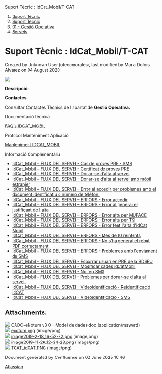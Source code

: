 Suport Tècnic : IdCat\_Mobil/T-CAT  

1.  [Suport Tècnic](index.md)
2.  [Suport Tècnic](13893782.md)
3.  [01 - Gestió Operativa](26313391.md)
4.  [Serveis](Serveis_26313394.md)

Suport Tècnic : IdCat\_Mobil/T-CAT
==================================

Created by Unknown User (oteccmorales), last modified by Maria Dolors Alvarez on 04 August 2020

![](attachments/30867951/41518386.png)

**Descripció**:

**Contactes**

Consultar [Contactes Tècnics](https://intranet.aoc.cat/pages/viewpage.action?pageId=28704779#tab-Responsables+Servei+T%C3%A8cnic) de l'apartat de **Gestió Operativa.**

Documentació tècnica

[FAQ's IDCAT\_MOBIL](28705595.md)

  

Protocol Manteniment Aplicació

[Manteniment IDCAT\_MOBIL](Manteniment-IDCAT_MOBIL_41517412.md)

  

  

Informació Complementària

*   [IdCat\_Mobil – FLUX DEL SERVEI - Cas de proves PRE - SMS](/pages/viewpage.action?pageId=81855494 "IdCat_Mobil – FLUX DEL SERVEI - Cas de proves PRE - SMS")
*   [IdCat\_Mobil – FLUX DEL SERVEI - Certificat de proves PRE](/pages/viewpage.action?pageId=81855524 "IdCat_Mobil – FLUX DEL SERVEI - Certificat de proves PRE")
*   [IdCat\_Mobil – FLUX DEL SERVEI - Donar-se d'alta al servei](/pages/viewpage.action?pageId=28707042 "IdCat_Mobil – FLUX DEL SERVEI - Donar-se d'alta al servei")
*   [IdCat\_Mobil – FLUX DEL SERVEI - Donar-se d'alta al servei amb mòbil estranjer](/pages/viewpage.action?pageId=41520097 "IdCat_Mobil – FLUX DEL SERVEI - Donar-se d'alta al servei amb mòbil estranjer")
*   [IdCat\_Mobil – FLUX DEL SERVEI – Error al accedir per problemes amb el document identificatiu o número de teléfon.](/pages/viewpage.action?pageId=41521291 "IdCat_Mobil – FLUX DEL SERVEI – Error al accedir per problemes amb el document identificatiu o número de teléfon.")
*   [IdCat\_Mobil – FLUX DEL SERVEI – ERRORS - Error accedir](/pages/viewpage.action?pageId=28704799 "IdCat_Mobil – FLUX DEL SERVEI – ERRORS - Error accedir")
*   [IdCat\_Mobil – FLUX DEL SERVEI – ERRORS - Error al generar el justificant de l'alta](/pages/viewpage.action?pageId=26313532 "IdCat_Mobil – FLUX DEL SERVEI – ERRORS - Error al generar el justificant de l'alta")
*   [IdCat\_Mobil – FLUX DEL SERVEI – ERRORS - Error alta per MUFACE](/pages/viewpage.action?pageId=41520204 "IdCat_Mobil – FLUX DEL SERVEI – ERRORS - Error alta per MUFACE")
*   [IdCat\_Mobil – FLUX DEL SERVEI – ERRORS - Error alta per TSI](/pages/viewpage.action?pageId=36341167 "IdCat_Mobil – FLUX DEL SERVEI – ERRORS - Error alta per TSI")
*   [IdCat\_Mobil – FLUX DEL SERVEI – ERRORS - Error fent l'alta d'idCat Mobil](/pages/viewpage.action?pageId=36339737 "IdCat_Mobil – FLUX DEL SERVEI – ERRORS - Error fent l'alta d'idCat Mobil")
*   [IdCat\_Mobil – FLUX DEL SERVEI – ERRORS - Més de 10 reintents](/pages/viewpage.action?pageId=36341160 "IdCat_Mobil – FLUX DEL SERVEI – ERRORS - Més de 10 reintents")
*   [IdCat\_Mobil – FLUX DEL SERVEI – ERRORS - No s’ha generat el rebut PDF correctament](/pages/viewpage.action?pageId=28706960 "IdCat_Mobil – FLUX DEL SERVEI – ERRORS - No s’ha generat el rebut PDF correctament")
*   [IdCat\_Mobil – FLUX DEL SERVEI – ERRORS - Problemes amb l'enviament de SMS](/pages/viewpage.action?pageId=36340867 "IdCat_Mobil – FLUX DEL SERVEI – ERRORS - Problemes amb l'enviament de SMS")
*   [IdCat\_Mobil – FLUX DEL SERVEI - Esborrar usuari en PRE de la BDSEU](/pages/viewpage.action?pageId=41519609 "IdCat_Mobil – FLUX DEL SERVEI - Esborrar usuari en PRE de la BDSEU")
*   [IdCat\_Mobil – FLUX DEL SERVEI - Modificar dades idCatMobil](/pages/viewpage.action?pageId=41520199 "IdCat_Mobil – FLUX DEL SERVEI - Modificar dades idCatMobil")
*   [IdCat\_Mobil – FLUX DEL SERVEI - No rep SMS](/pages/viewpage.action?pageId=77824021 "IdCat_Mobil – FLUX DEL SERVEI - No rep SMS")
*   [IdCat\_Mobil - FLUX DEL SERVEI - Problemes per donar-se d'alta al servei.](/pages/viewpage.action?pageId=81855376 "IdCat_Mobil - FLUX DEL SERVEI - Problemes per donar-se d'alta al servei.")
*   [IdCat\_Mobil – FLUX DEL SERVEI - Videoidentificació - Reidentificació idCAT](/pages/viewpage.action?pageId=100008651 "IdCat_Mobil – FLUX DEL SERVEI - Videoidentificació - Reidentificació idCAT")
*   [IdCat\_Mobil – FLUX DEL SERVEI - Videoidentificació - SMS](/pages/viewpage.action?pageId=64981472 "IdCat_Mobil – FLUX DEL SERVEI - Videoidentificació - SMS")

Attachments:
------------

![](images/icons/bullet_blue.gif) [CAOC-eNotum v3 0 - Model de dades.doc](attachments/30867951/30867952.doc) (application/msword)  
![](images/icons/bullet_blue.gif) [enotum.png](attachments/30867951/30867953.png) (image/png)  
![](images/icons/bullet_blue.gif) [image2019-2-18\_16-52-22.png](attachments/30867951/30867954.png) (image/png)  
![](images/icons/bullet_blue.gif) [image2019-11-26\_12-34-23.png](attachments/30867951/30867955.png) (image/png)  
![](images/icons/bullet_blue.gif) [TCAT\_idCAT.PNG](attachments/30867951/41518386.png) (image/png)  

Document generated by Confluence on 02 June 2025 10:46

[Atlassian](http://www.atlassian.com/)